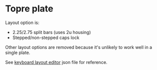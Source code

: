 # Topre plate

Layout option is:
* 2.25/2.75 split bars (uses 2u housing)
* Stepped/non-stepped caps lock

Other layout options are removed because it's unlikely to work well in a single plate.

See [keyboard layout editor](./capybully_plate.json) json file for reference.

